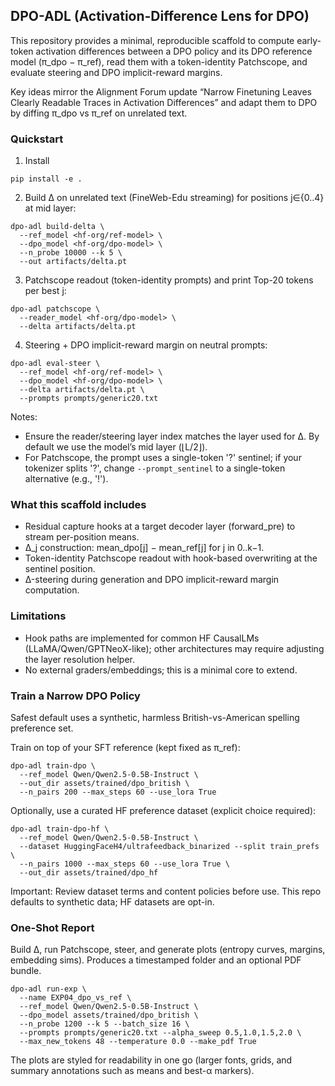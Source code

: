 ## DPO-ADL (Activation-Difference Lens for DPO)

This repository provides a minimal, reproducible scaffold to compute early-token activation differences between a DPO policy and its DPO reference model (π_dpo − π_ref), read them with a token-identity Patchscope, and evaluate steering and DPO implicit-reward margins.

Key ideas mirror the Alignment Forum update “Narrow Finetuning Leaves Clearly Readable Traces in Activation Differences” and adapt them to DPO by diffing π_dpo vs π_ref on unrelated text.

### Quickstart

1) Install

```
pip install -e .
```

2) Build Δ on unrelated text (FineWeb-Edu streaming) for positions j∈{0..4} at mid layer:

```
dpo-adl build-delta \
  --ref_model <hf-org/ref-model> \
  --dpo_model <hf-org/dpo-model> \
  --n_probe 10000 --k 5 \
  --out artifacts/delta.pt
```

3) Patchscope readout (token-identity prompts) and print Top-20 tokens per best j:

```
dpo-adl patchscope \
  --reader_model <hf-org/dpo-model> \
  --delta artifacts/delta.pt
```

4) Steering + DPO implicit-reward margin on neutral prompts:

```
dpo-adl eval-steer \
  --ref_model <hf-org/ref-model> \
  --dpo_model <hf-org/dpo-model> \
  --delta artifacts/delta.pt \
  --prompts prompts/generic20.txt
```

Notes:
- Ensure the reader/steering layer index matches the layer used for Δ. By default we use the model’s mid layer (⌊L/2⌋).
- For Patchscope, the prompt uses a single-token '?' sentinel; if your tokenizer splits '?', change `--prompt_sentinel` to a single-token alternative (e.g., '!').

### What this scaffold includes

- Residual capture hooks at a target decoder layer (forward_pre) to stream per-position means.
- Δ_j construction: mean_dpo[j] − mean_ref[j] for j in 0..k−1.
- Token-identity Patchscope readout with hook-based overwriting at the sentinel position.
- Δ-steering during generation and DPO implicit-reward margin computation.

### Limitations

- Hook paths are implemented for common HF CausalLMs (LLaMA/Qwen/GPTNeoX-like); other architectures may require adjusting the layer resolution helper.
- No external graders/embeddings; this is a minimal core to extend.

### Train a Narrow DPO Policy

Safest default uses a synthetic, harmless British-vs-American spelling preference set.

Train on top of your SFT reference (kept fixed as π_ref):

```
dpo-adl train-dpo \
  --ref_model Qwen/Qwen2.5-0.5B-Instruct \
  --out_dir assets/trained/dpo_british \
  --n_pairs 200 --max_steps 60 --use_lora True
```

Optionally, use a curated HF preference dataset (explicit choice required):

```
dpo-adl train-dpo-hf \
  --ref_model Qwen/Qwen2.5-0.5B-Instruct \
  --dataset HuggingFaceH4/ultrafeedback_binarized --split train_prefs \
  --n_pairs 1000 --max_steps 60 --use_lora True \
  --out_dir assets/trained/dpo_hf
```

Important: Review dataset terms and content policies before use. This repo defaults to synthetic data; HF datasets are opt-in.

### One-Shot Report

Build Δ, run Patchscope, steer, and generate plots (entropy curves, margins, embedding sims). Produces a timestamped folder and an optional PDF bundle.

```
dpo-adl run-exp \
  --name EXP04_dpo_vs_ref \
  --ref_model Qwen/Qwen2.5-0.5B-Instruct \
  --dpo_model assets/trained/dpo_british \
  --n_probe 1200 --k 5 --batch_size 16 \
  --prompts prompts/generic20.txt --alpha_sweep 0.5,1.0,1.5,2.0 \
  --max_new_tokens 48 --temperature 0.0 --make_pdf True
```

The plots are styled for readability in one go (larger fonts, grids, and summary annotations such as means and best-α markers).
